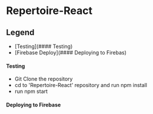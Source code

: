 # Repertoire-React
## Legend
- [Testing](#### Testing)
- [Firebase Deploy](#### Deploying to Firebas)

#### Testing
- Git Clone the repository
- cd to 'Repertoire-React' repository and run npm install
- run npm start

#### Deploying to Firebase
